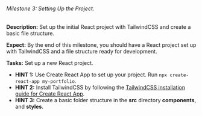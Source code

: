 ###### Milestone 3: Setting Up the Project.

**Description:** Set up the initial React project with TailwindCSS and create a basic file structure.

**Expect:** By the end of this milestone, you should have a React project set up with TailwindCSS and a file structure ready for development.

**Tasks:** Set up a new React project.


* **HINT 1:** Use Create React App to set up your project. Run `npx create-react-app my-portfolio`.
* **HINT 2:**  Install TailwindCSS by following the [TailwindCSS installation guide for Create React App](https://tailwindcss.com/docs/guides/create-react-app).
* **HINT 3:** Create a basic folder structure in the **src** directory **components**, and **styles**.